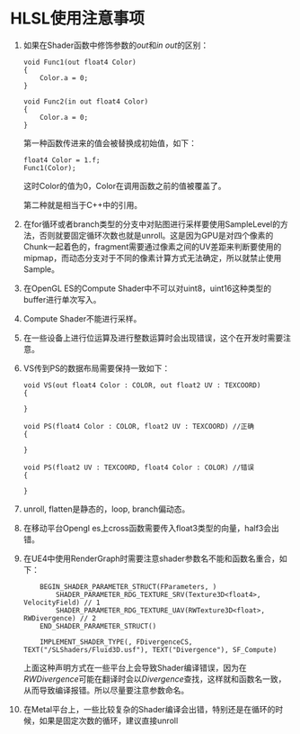 # HLSL使用注意事项

1. 如果在Shader函数中修饰参数的*out*和*in out*的区别：
   ```hlsl
   void Func1(out float4 Color)
   {
       Color.a = 0;
   }

   void Func2(in out float4 Color)
   {
       Color.a = 0;
   }
   ```
   第一种函数传进来的值会被替换成初始值，如下：
   ```
   float4 Color = 1.f;
   Func1(Color);
   ```
   这时Color的值为0，Color在调用函数之前的值被覆盖了。

    第二种就是相当于C++中的引用。

2. 在for循环或者branch类型的分支中对贴图进行采样要使用SampleLevel的方法，否则就要固定循环次数也就是unroll。这是因为GPU是对四个像素的Chunk一起着色的，fragment需要通过像素之间的UV差距来判断要使用的mipmap，而动态分支对于不同的像素计算方式无法确定，所以就禁止使用Sample。

3. 在OpenGL ES的Compute Shader中不可以对uint8，uint16这种类型的buffer进行单次写入。

4. Compute Shader不能进行采样。

5. 在一些设备上进行位运算及进行整数运算时会出现错误，这个在开发时需要注意。

6. VS传到PS的数据布局需要保持一致如下：
   ```
   void VS(out float4 Color : COLOR, out float2 UV : TEXCOORD)
   {

   }

   void PS(float4 Color : COLOR, float2 UV : TEXCOORD) //正确
   {

   }

   void PS(float2 UV : TEXCOORD, float4 Color : COLOR) //错误
   {

   }
   ```
7. unroll, flatten是静态的，loop, branch偏动态。

8. 在移动平台Opengl es上cross函数需要传入float3类型的向量，half3会出错。

9. 在UE4中使用RenderGraph时需要注意shader参数名不能和函数名重合，如下：
    ```
    	BEGIN_SHADER_PARAMETER_STRUCT(FParameters, )
			SHADER_PARAMETER_RDG_TEXTURE_SRV(Texture3D<float4>, VelocityField) // 1
			SHADER_PARAMETER_RDG_TEXTURE_UAV(RWTexture3D<float>, RWDivergence) // 2
		END_SHADER_PARAMETER_STRUCT()

        IMPLEMENT_SHADER_TYPE(, FDivergenceCS, TEXT("/SLShaders/Fluid3D.usf"), TEXT("Divergence"), SF_Compute)
    ```
    上面这种声明方式在一些平台上会导致Shader编译错误，因为在*RWDivergence*可能在翻译时会以*Divergence*查找，这样就和函数名一致，从而导致编译报错。所以尽量要注意参数命名。

10. 在Metal平台上，一些比较复杂的Shader编译会出错，特别还是在循环的时候，如果是固定次数的循环，建议直接unroll